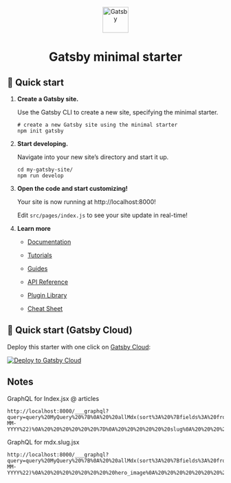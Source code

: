 <p align="center">
  <a href="https://www.gatsbyjs.com/?utm_source=starter&utm_medium=readme&utm_campaign=minimal-starter">
    <img alt="Gatsby" src="https://www.gatsbyjs.com/Gatsby-Monogram.svg" width="60" />
  </a>
</p>
<h1 align="center">
  Gatsby minimal starter
</h1>

## 🚀 Quick start

1.  **Create a Gatsby site.**

    Use the Gatsby CLI to create a new site, specifying the minimal starter.

    ```shell
    # create a new Gatsby site using the minimal starter
    npm init gatsby
    ```

2.  **Start developing.**

    Navigate into your new site’s directory and start it up.

    ```shell
    cd my-gatsby-site/
    npm run develop
    ```

3.  **Open the code and start customizing!**

    Your site is now running at http://localhost:8000!

    Edit `src/pages/index.js` to see your site update in real-time!

4.  **Learn more**

    - [Documentation](https://www.gatsbyjs.com/docs/?utm_source=starter&utm_medium=readme&utm_campaign=minimal-starter)

    - [Tutorials](https://www.gatsbyjs.com/tutorial/?utm_source=starter&utm_medium=readme&utm_campaign=minimal-starter)

    - [Guides](https://www.gatsbyjs.com/tutorial/?utm_source=starter&utm_medium=readme&utm_campaign=minimal-starter)

    - [API Reference](https://www.gatsbyjs.com/docs/api-reference/?utm_source=starter&utm_medium=readme&utm_campaign=minimal-starter)

    - [Plugin Library](https://www.gatsbyjs.com/plugins?utm_source=starter&utm_medium=readme&utm_campaign=minimal-starter)

    - [Cheat Sheet](https://www.gatsbyjs.com/docs/cheat-sheet/?utm_source=starter&utm_medium=readme&utm_campaign=minimal-starter)

## 🚀 Quick start (Gatsby Cloud)

Deploy this starter with one click on [Gatsby Cloud](https://www.gatsbyjs.com/cloud/):

[<img src="https://www.gatsbyjs.com/deploynow.svg" alt="Deploy to Gatsby Cloud">](https://www.gatsbyjs.com/dashboard/deploynow?url=https://github.com/gatsbyjs/gatsby-starter-minimal)



## Notes


GraphQL for Index.jsx @ articles

```
http://localhost:8000/___graphql?query=query%20MyQuery%20%7B%0A%20%20allMdx(sort%3A%20%7Bfields%3A%20frontmatter___date%2C%20order%3A%20DESC%7D)%20%7B%0A%20%20%20%20nodes%20%7B%0A%20%20%20%20%20%20id%0A%20%20%20%20%20%20frontmatter%20%7B%0A%20%20%20%20%20%20%20%20title%0A%20%20%20%20%20%20%20%20date(formatString%3A%20%22DD-MM-YYYY%22)%0A%20%20%20%20%20%20%7D%0A%20%20%20%20%20%20slug%0A%20%20%20%20%20%20excerpt%0A%20%20%20%20%7D%0A%20%20%7D%0A%7D%0A&operationName=MyQuery&codeExporterIsOpen=true
```


GraphQL for mdx.slug.jsx

```
http://localhost:8000/___graphql?query=query%20MyQuery%20%7B%0A%20%20allMdx(sort%3A%20%7Bfields%3A%20frontmatter___date%2C%20order%3A%20DESC%7D)%20%7B%0A%20%20%20%20nodes%20%7B%0A%20%20%20%20%20%20id%0A%20%20%20%20%20%20frontmatter%20%7B%0A%20%20%20%20%20%20%20%20title%0A%20%20%20%20%20%20%20%20date(formatString%3A%20%22DD-MM-YYYY%22)%0A%20%20%20%20%20%20%20%20hero_image%0A%20%20%20%20%20%20%20%20hero_image_alt%0A%20%20%20%20%20%20%20%20hero_image_credit_link%0A%20%20%20%20%20%20%20%20hero_image_credit_text%0A%20%20%20%20%20%20%7D%0A%20%20%20%20%20%20body%0A%20%20%20%20%7D%0A%20%20%7D%0A%7D%0A&operationName=MyQuery&codeExporterIsOpen=true
```